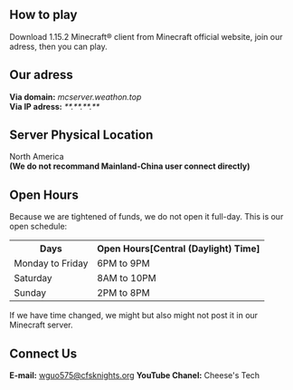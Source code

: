 ## How to play
  Download 1.15.2 Minecraft® client from Minecraft official website, join our adress, then you can play. 
## Our adress
  **Via domain:** *mcserver.weathon.top*  
  **Via IP adress:** *\*\*.\*\*.\*\*.\*\**
## Server Physical Location
  North America  
  **(We do not recommand Mainland-China user connect directly)**
## Open Hours
  Because we are tightened of funds, we do not open it full-day. 
  This is our open schedule:  
  <!--还有什么-->
  <!--
  | Days        | Open Hours [Central (Daylight) Time]      |
  | ---------|----------|
  | Monday to Friday      | 6PM to 9PM |
  | Saturday      | 8AM to 10PM      |
  | Sunday | 1PM to 9PM      | -->
  <table class="tg">
  <tr>
    <th class="tg-yw4l"><b>Days</b></th>
    <th class="tg-yw4l"><b>Open Hours[Central (Daylight) Time]</b></th>
  </tr>
  <tr>
    <td class="tg-yw4l">Monday to Friday</td>
    <td class="tg-yw4l">6PM to 9PM</td>
  </tr>
  <tr>
    <td class="tg-yw4l">Saturday</td>
    <td class="tg-yw4l">8AM to 10PM</td>
  </tr>
    <tr>
    <td class="tg-yw4l">Sunday</td>
    <td class="tg-yw4l">2PM to 8PM</td>
  </tr>
</table>
  
  If we have time changed, we might but also might not post it in our Minecraft server.
## Connect Us
**E-mail:** wguo575@cfsknights.org
**YouTube Chanel:** Cheese's Tech
